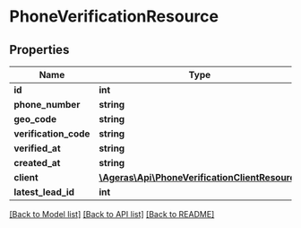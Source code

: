 # PhoneVerificationResource

## Properties
Name | Type | Description | Notes
------------ | ------------- | ------------- | -------------
**id** | **int** |  | [optional] 
**phone_number** | **string** |  | [optional] 
**geo_code** | **string** |  | [optional] 
**verification_code** | **string** |  | [optional] 
**verified_at** | **string** |  | [optional] 
**created_at** | **string** |  | [optional] 
**client** | [**\Ageras\Api\PhoneVerificationClientResource**](PhoneVerificationClientResource.md) |  | [optional] 
**latest_lead_id** | **int** |  | [optional] 

[[Back to Model list]](../README.md#documentation-for-models) [[Back to API list]](../README.md#documentation-for-api-endpoints) [[Back to README]](../README.md)


